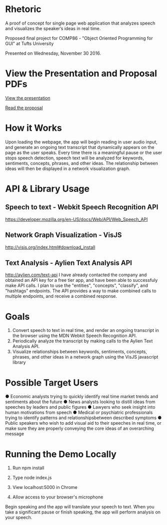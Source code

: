 # Rhetoric
A proof of concept for single page web application that 
analyzes speech and visualizes the speaker’s ideas in real time.

Proposed final project for COMP86 - "Object Oriented 
Programming for GUI" at Tufts University

Presented on Wednesday, November 30 2016.

# View the Presentation and Proposal PDFs
[View the presentation](/Presentation.pdf)

[Read the proposal](/Proposal.pdf)

# How it Works
Upon loading the webpage, the app will begin reading in user audio input, and 
generate an ongoing text transcript that dynamically appears on the page as the 
user speaks. Every time there is a meaningful pause or the user stops speech 
detection, speech text will be analyzed for keywords, sentiments, concepts, 
phrases, and other ideas. The relationship between ideas will then be displayed 
in a network visualization graph.

# API & Library Usage
## Speech to text  - Webkit Speech Recognition API
https://developer.mozilla.org/en-US/docs/Web/API/Web_Speech_API

## Network Graph Visualization - VisJS
http://visjs.org/index.html#download_install

## Text Analysis  - Aylien Text Analysis API
http://aylien.com/text-api
I have already contacted the company and obtained an API key for a free tier app,
and have been able to successfuly make API calls. I plan to use the "entities", 
"concepts", "classify", and "hashtags" endpoints. The API provides a way to 
make combined calls to multiple endpoints, and receive a combined response.

# Goals 
1. Convert speech to text in real time, and render an ongoing transcript in the 
browser using the MDN Webkit Speech Recognition API.
2. Periodically analyze the transcript by making calls to the  Aylien Text 
Analysis API.
3. Visualize relationships between keywords, sentiments, concepts, phrases, and 
other ideas in a network graph using the VisJS javascript library

# Possible Target Users 
● Economic analysts trying to quickly identify real time market trends and 
sentiments about the future
● News analysts looking to distill ideas from speeches by leaders and public 
figures
● Lawyers who seek insight into human motivations from speech
● Medical or psychiatric professionals trying to identify patterns and 
relationshipsbetween described symptoms
● Public speakers who wish to add visual aid to their speeches in real time, or 
make sure they are properly conveying the core ideas of an overarching message

# Running the Demo Locally

1. Run npm install 

2. Type node index.js

3. View localhost:5000 in Chrome

4. Allow access to your browser's microphone

Begin speaking and the app will translate your speech to text. When you take
a significant pause or finish speaking, the app will perform analysis on
your speech.
